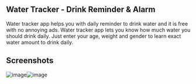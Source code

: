 ## Water Tracker - Drink Reminder & Alarm
Water tracker app helps you with daily reminder to drink water and it is free with no annoying ads. Water tracker app lets you know how much water you should drink daily. Just enter your age, weight and gender to learn exact water amount to drink daily.

## Screenshots
![image](https://github.com/ElifEzgiEmre/55985/assets/89242843/c5f00262-8fc3-4051-8c70-d5732af98fac)![image](https://github.com/ElifEzgiEmre/55985/assets/89242843/c846b203-425f-4b7e-aa44-b6640439cc88)

